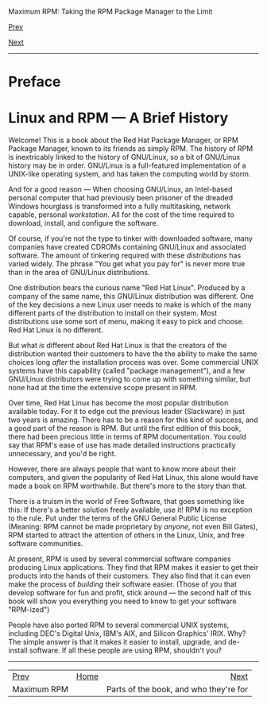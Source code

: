 <div class="NAVHEADER">

Maximum RPM: Taking the RPM Package Manager to the Limit

</div>

[Prev](index.md)

[Next](s1-preface-parts.md)

-----

<div class="preface">

# <span id="ch-preface"></span>Preface

<div class="sect1">

# <span id="s1-preface-linux-and-rpm-history">Linux and RPM — A Brief History</span>

Welcome\! This is a book about the Red Hat Package Manager, or RPM
Package Manager, known to its friends as simply RPM. The history of RPM
is inextricably linked to the history of GNU/Linux, so a bit of
GNU/Linux history may be in order. GNU/Linux is a full-featured
implementation of a UNIX-like operating system, and has taken the
computing world by storm.

And for a good reason — When choosing GNU/Linux, an Intel-based personal
computer that had previously been prisoner of the dreaded Windows
hourglass is transformed into a fully multitasking, network capable,
personal *workstation*. All for the cost of the time required to
download, install, and configure the software.

Of course, if you're not the type to tinker with downloaded software,
many companies have created CDROMs containing GNU/Linux and associated
software. The amount of tinkering required with these *distributions*
has varied widely. The phrase "You get what you pay for" is never more
true than in the area of GNU/Linux distributions.

One distribution bears the curious name "Red Hat Linux". Produced by a
company of the same name, this GNU/Linux distribution was different. One
of the key decisions a new Linux user needs to make is which of the many
different parts of the distribution to install on their system. Most
distributions use some sort of menu, making it easy to pick and choose.
Red Hat Linux is no different.

But what *is* different about Red Hat Linux is that the creators of the
distribution wanted their customers to have the the ability to make the
same choices long *after* the installation process was over. Some
commercial UNIX systems have this capability (called "package
management"), and a few GNU/Linux distributors were trying to come up
with something similar, but none had at the time the extensive scope
present in RPM.

Over time, Red Hat Linux has become the most popular distribution
available today. For it to edge out the previous leader (Slackware) in
just two years is amazing. There has to be a reason for this kind of
success, and a good part of the reason is RPM. But until the first
edition of this book, there had been precious little in terms of RPM
documentation. You could say that RPM's ease of use has made detailed
instructions practically unnecessary, and you'd be right.

However, there are always people that want to know more about their
computers, and given the popularity of Red Hat Linux, this alone would
have made a book on RPM worthwhile. But there's more to the story than
that.

There is a truism in the world of Free Software, that goes something
like this: If there's a better solution freely available, use it\! RPM
is no exception to the rule. Put under the terms of the GNU General
Public License (Meaning: RPM cannot be made proprietary by *anyone*, not
even Bill Gates), RPM started to attract the attention of others in the
Linux, Unix, and free software communities.

At present, RPM is used by several commercial software companies
producing Linux applications. They find that RPM makes it easier to get
their products into the hands of their customers. They also find that it
can even make the process of *building* their software easier. (Those of
you that develop software for fun and profit, stick around — the second
half of this book will show you everything you need to know to get your
software "RPM-ized")

People have also ported RPM to several commercial UNIX systems,
including DEC's Digital Unix, IBM's AIX, and Silicon Graphics' IRIX.
Why? The simple answer is that it makes it easier to install, upgrade,
and de-install software. If all these people are using RPM, shouldn't
you?

</div>

</div>

<div class="NAVFOOTER">

-----

|                    |                    |                                        |
| :----------------- | :----------------: | -------------------------------------: |
| [Prev](index.md) | [Home](index.md) |          [Next](s1-preface-parts.md) |
| Maximum RPM        |                    | Parts of the book, and who they're for |

</div>
